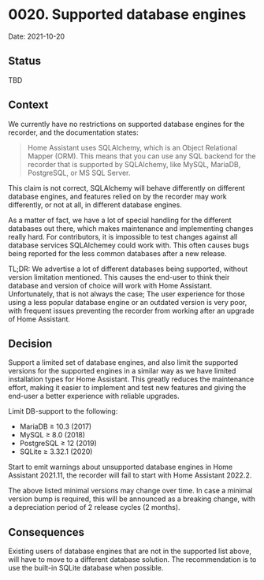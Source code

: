 # 0020. Supported database engines

Date: 2021-10-20

## Status

TBD

## Context

We currently have no restrictions on supported database engines for the recorder, and the documentation states:

 > Home Assistant uses SQLAlchemy, which is an Object Relational Mapper (ORM). This means that you can use any 
 > SQL backend for the recorder that is supported by SQLAlchemy, like MySQL, MariaDB, PostgreSQL, or MS SQL Server.

This claim is not correct, SQLAlchemy will behave differently on different database engines, and features relied
on by the recorder may work differently, or not at all, in different database engines. 

As a matter of fact, we have a lot of special handling for the different databases out there, which makes
maintenance and implementing changes really hard. For contributors, it is impossible to test changes against
all database services SQLAlchemey could work with. This often causes bugs being reported for the less common
databases after a new release.

TL;DR: We advertise a lot of different databases being supported, without version limitation mentioned. This
causes the end-user to think their database and version of choice will work with Home Assistant. Unfortunately,
that is not always the case; The user experience for those using a less popular database engine or an outdated
version is very poor, with frequent issues preventing the recorder from working after an upgrade of Home Assistant.

## Decision

Support a limited set of database engines, and also limit the supported versions for the supported engines
in a similar way as we have limited installation types for Home Assistant. This greatly reduces the
maintenance effort, making it easier to implement and test new features and giving the end-user a better
experience with reliable upgrades.

Limit DB-support to the following:

- MariaDB ≥ 10.3 (2017)
- MySQL ≥ 8.0 (2018)
- PostgreSQL ≥ 12 (2019)
- SQLite ≥ 3.32.1 (2020)

Start to emit warnings about unsupported database engines in Home Assistant 2021.11, the recorder will fail
to start with Home Assistant 2022.2.

The above listed minimal versions may change over time. In case a minimal version bump is required, this will
be announced as a breaking change, with a depreciation period of 2 release cycles (2 months).


## Consequences

Existing users of database engines that are not in the supported list above, will have to move to a different
database solution. The recommendation is to use the built-in SQLite database when possible.
